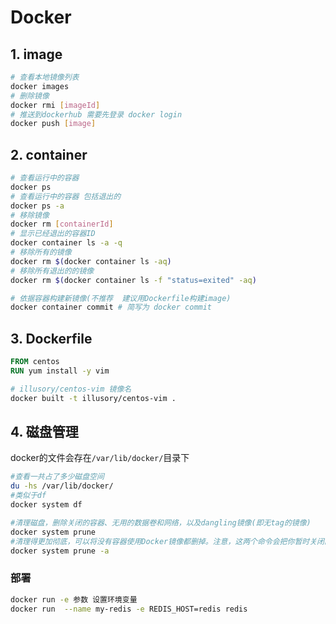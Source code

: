 # Docker

## 1. image

```sh
# 查看本地镜像列表
docker images
# 删除镜像
docker rmi [imageId]
# 推送到dockerhub 需要先登录 docker login
docker push [image]
```

## 2. container

```sh
# 查看运行中的容器
docker ps
# 查看运行中的容器 包括退出的
docker ps -a
# 移除镜像
docker rm [containerId]
# 显示已经退出的容器ID
docker container ls -a -q
# 移除所有的镜像
docker rm $(docker container ls -aq)
# 移除所有退出的的镜像
docker rm $(docker container ls -f "status=exited" -aq)

# 依据容器构建新镜像(不推荐  建议用Dockerfile构建image)
docker container commit # 简写为 docker commit
```

## 3. Dockerfile

```dockerfile
FROM centos
RUN yum install -y vim
```



```sh
# illusory/centos-vim 镜像名
docker built -t illusory/centos-vim .
```

## 4. 磁盘管理

docker的文件会存在` /var/lib/docker/ `目录下



```sh
#查看一共占了多少磁盘空间
du -hs /var/lib/docker/
#类似于df
docker system df

#清理磁盘，删除关闭的容器、无用的数据卷和网络，以及dangling镜像(即无tag的镜像)
docker system prune
#清理得更加彻底，可以将没有容器使用Docker镜像都删掉。注意，这两个命令会把你暂时关闭的容器，以及暂时没有用到的Docker镜像都删掉了…所以使用之前一定要想清楚.。
docker system prune -a
```





### 部署

```sh
docker run -e 参数 设置环境变量
docker run  --name my-redis -e REDIS_HOST=redis redis
```





